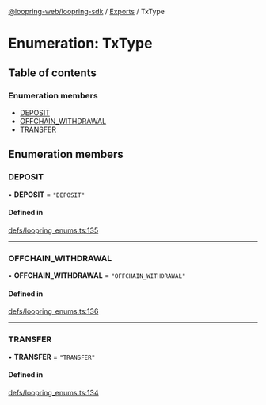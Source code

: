 [@loopring-web/loopring-sdk](../README.md) / [Exports](../modules.md) / TxType

# Enumeration: TxType

## Table of contents

### Enumeration members

- [DEPOSIT](TxType.md#deposit)
- [OFFCHAIN\_WITHDRAWAL](TxType.md#offchain_withdrawal)
- [TRANSFER](TxType.md#transfer)

## Enumeration members

### DEPOSIT

• **DEPOSIT** = `"DEPOSIT"`

#### Defined in

[defs/loopring_enums.ts:135](https://github.com/Loopring/loopring_sdk/blob/cd42b57/src/defs/loopring_enums.ts#L135)

___

### OFFCHAIN\_WITHDRAWAL

• **OFFCHAIN\_WITHDRAWAL** = `"OFFCHAIN_WITHDRAWAL"`

#### Defined in

[defs/loopring_enums.ts:136](https://github.com/Loopring/loopring_sdk/blob/cd42b57/src/defs/loopring_enums.ts#L136)

___

### TRANSFER

• **TRANSFER** = `"TRANSFER"`

#### Defined in

[defs/loopring_enums.ts:134](https://github.com/Loopring/loopring_sdk/blob/cd42b57/src/defs/loopring_enums.ts#L134)
